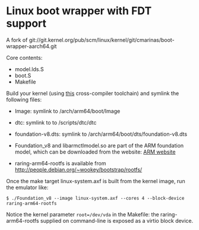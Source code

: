 # Linux boot wrapper with FDT support

A fork of
git://git.kernel.org/pub/scm/linux/kernel/git/cmarinas/boot-wrapper-aarch64.git

Core contents:
- model.lds.S
- boot.S
- Makefile

Build your kernel (using
[this](https://aur.archlinux.org/packages/gcc-aarch64-linaro-gnu)
cross-compiler toolchain) and symlink the following files:

- Image: symlink to <linuxroot>/arch/arm64/boot/Image

- dtc: symlink to to <linuxroot>/scripts/dtc/dtc

- foundation-v8.dts: symlink to
  <linuxroot>/arch/arm64/boot/dts/foundation-v8.dts

- Foundation_v8 and libarmctlmodel.so are part of the ARM foundation
  model, which can be downloaded from the website: [ARM
  website](https://silver.arm.com/browse/FM00A)

- raring-arm64-rootfs is available from
  http://people.debian.org/~wookey/bootstrap/rootfs/

Once the make target linux-system.axf is built from the kernel image,
run the emulator like:

    $ ./Foundation_v8 --image linux-system.axf --cores 4 --block-device raring-arm64-rootfs

Notice the kernel parameter `root=/dev/vda` in the Makefile: the
raring-arm64-rootfs supplied on command-line is exposed as a virtio
block device.
